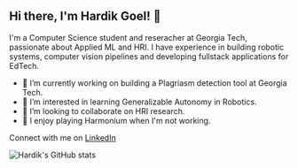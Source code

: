 ## Hi there, I'm Hardik Goel! 👋

I'm a Computer Science student and reseracher at Georgia Tech, passionate about Applied ML and HRI. I have experience in building robotic systems, computer vision pipelines and developing fullstack applications for EdTech.

- 🔭 I’m currently working on building a Plagriasm detection tool at Georgia Tech.
- 🌱 I’m interested in learning Generalizable Autonomy in Robotics.
- 👯 I’m looking to collaborate on HRI research.
- 💬 I enjoy playing Harmonium when I'm not working.

Connect with me on [LinkedIn](https://www.linkedin.com/in/hardikgo/)

![Hardik's GitHub stats](https://github-readme-stats.vercel.app/api?username=znatri&show_icons=true&theme=radical)

